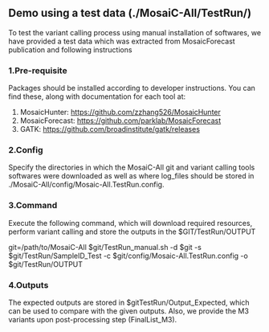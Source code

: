 ## Demo using a test data (./MosaiC-All/TestRun/)

To test the variant calling process using manual installation of softwares, we have provided a test data which was extracted from MosaicForecast publication and following instructions

### 1.Pre-requisite

Packages should be installed according to developer instructions. You can find these, along with documentation for each tool at:

1. MosaicHunter: https://github.com/zzhang526/MosaicHunter<br>
2. MosaicForecast: https://github.com/parklab/MosaicForecast<br>
3. GATK: https://github.com/broadinstitute/gatk/releases

### 2.Config

Specify the directories in which the MosaiC-All git and variant calling tools softwares were downloaded as well as where log_files should be stored in ./MosaiC-All/config/Mosaic-All.TestRun.config.

### 3.Command

Execute the following command, which will download required resources, perform variant calling and store the outputs in the $GIT/TestRun/OUTPUT

git=/path/to/MosaiC-All
$git/TestRun_manual.sh -d $git -s $git/TestRun/SampleID_Test -c $git/config/Mosaic-All.TestRun.config -o $git/TestRun/OUTPUT

### 4.Outputs

The expected outputs are stored in $gitTestRun/Output_Expected, which can be used to compare with the given outputs. Also, we provide the M3 variants upon post-processing step (FinalList_M3).

